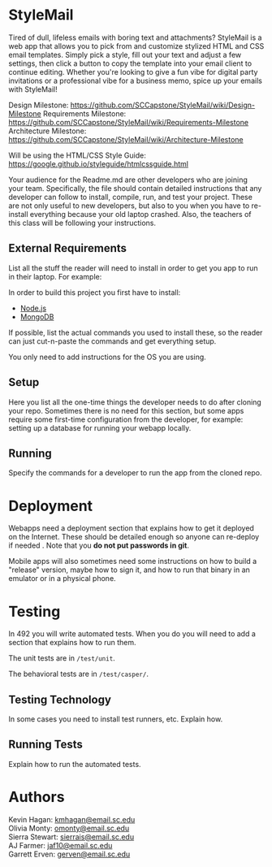 # StyleMail

Tired of dull, lifeless emails with boring text and attachments? StyleMail is a web app that allows you
to pick from and customize stylized HTML and CSS email templates. Simply pick a style, fill out your text 
and adjust a few settings, then click a button to copy the template into your email client to continue editing.
Whether you're looking to give a fun vibe for digital party invitations or a professional vibe for a business memo, 
spice up your emails with StyleMail!

Design Milestone: https://github.com/SCCapstone/StyleMail/wiki/Design-Milestone
Requirements Milestone: https://github.com/SCCapstone/StyleMail/wiki/Requirements-Milestone
Architecture Milestone: https://github.com/SCCapstone/StyleMail/wiki/Architecture-Milestone

Will be using the HTML/CSS Style Guide: https://google.github.io/styleguide/htmlcssguide.html

Your audience for the Readme.md are other developers who are joining your team.
Specifically, the file should contain detailed instructions that any developer
can follow to install, compile, run, and test your project. These are not only
useful to new developers, but also to you when you have to re-install everything
because your old laptop crashed. Also, the teachers of this class will be
following your instructions.

## External Requirements

List all the stuff the reader will need to install in order to get you app to 
run in their laptop. For example:

In order to build this project you first have to install:

* [Node.js](https://nodejs.org/en/)
* [MongoDB](https://www.mongodb.com/)

If possible, list the actual commands you used to install these, so the reader
can just cut-n-paste the commands and get everything setup.

You only need to add instructions for the OS you are using.

## Setup

Here you list all the one-time things the developer needs to do after cloning
your repo. Sometimes there is no need for this section, but some apps require
some first-time configuration from the developer, for example: setting up a
database for running your webapp locally.

## Running

Specify the commands for a developer to run the app from the cloned repo.

# Deployment

Webapps need a deployment section that explains how to get it deployed on the 
Internet. These should be detailed enough so anyone can re-deploy if needed
. Note that you **do not put passwords in git**. 

Mobile apps will also sometimes need some instructions on how to build a
"release" version, maybe how to sign it, and how to run that binary in an
emulator or in a physical phone.

# Testing

In 492 you will write automated tests. When you do you will need to add a 
section that explains how to run them.

The unit tests are in `/test/unit`.

The behavioral tests are in `/test/casper/`.

## Testing Technology

In some cases you need to install test runners, etc. Explain how.

## Running Tests

Explain how to run the automated tests.

# Authors

Kevin Hagan: kmhagan@email.sc.edu  
Olivia Monty: omonty@email.sc.edu  
Sierra Stewart: sierrais@email.sc.edu  
AJ Farmer: jaf10@email.sc.edu  
Garrett Erven: gerven@email.sc.edu  
